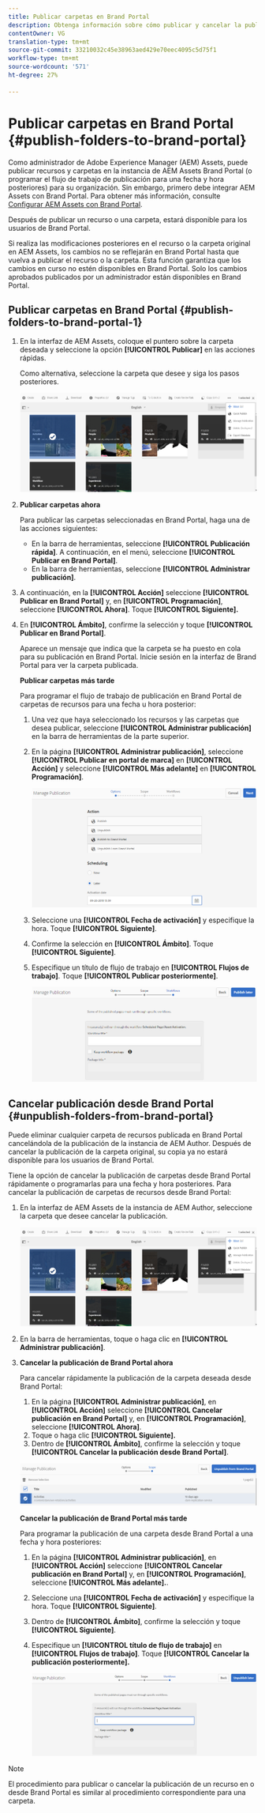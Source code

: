 ```yaml
---
title: Publicar carpetas en Brand Portal
description: Obtenga información sobre cómo publicar y cancelar la publicación de carpetas en Brand Portal.
contentOwner: VG
translation-type: tm+mt
source-git-commit: 33210032c45e38963aed429e70eec4095c5d75f1
workflow-type: tm+mt
source-wordcount: '571'
ht-degree: 27%

---
```



# Publicar carpetas en Brand Portal {#publish-folders-to-brand-portal}

Como administrador de Adobe Experience Manager (AEM) Assets, puede publicar recursos y carpetas en la instancia de AEM Assets Brand Portal (o programar el flujo de trabajo de publicación para una fecha y hora posteriores) para su organización. Sin embargo, primero debe integrar AEM Assets con Brand Portal. Para obtener más información, consulte [Configurar AEM Assets con Brand Portal](configure-aem-assets-with-brand-portal.md).

Después de publicar un recurso o una carpeta, estará disponible para los usuarios de Brand Portal.

Si realiza las modificaciones posteriores en el recurso o la carpeta original en AEM Assets, los cambios no se reflejarán en Brand Portal hasta que vuelva a publicar el recurso o la carpeta. Esta función garantiza que los cambios en curso no estén disponibles en Brand Portal. Solo los cambios aprobados publicados por un administrador están disponibles en Brand Portal.

## Publicar carpetas en Brand Portal {#publish-folders-to-brand-portal-1}

1. En la interfaz de AEM Assets, coloque el puntero sobre la carpeta deseada y seleccione la opción **[!UICONTROL Publicar]** en las acciones rápidas.

   Como alternativa, seleccione la carpeta que desee y siga los pasos posteriores.

   ![publish2bp](assets/publish2bp.png)

2. **Publicar carpetas ahora**

   Para publicar las carpetas seleccionadas en Brand Portal, haga una de las acciones siguientes:

   * En la barra de herramientas, seleccione **[!UICONTROL Publicación rápida]**. A continuación, en el menú, seleccione **[!UICONTROL Publicar en Brand Portal]**.
   * En la barra de herramientas, seleccione **[!UICONTROL Administrar publicación]**.

3. A continuación, en la **[!UICONTROL Acción]** seleccione **[!UICONTROL Publicar en Brand Portal]** y, en **[!UICONTROL Programación]**, seleccione **[!UICONTROL Ahora]**. Toque **[!UICONTROL Siguiente].**
4. En **[!UICONTROL Ámbito]**, confirme la selección y toque **[!UICONTROL Publicar en Brand Portal]**.

   Aparece un mensaje que indica que la carpeta se ha puesto en cola para su publicación en Brand Portal. Inicie sesión en la interfaz de Brand Portal para ver la carpeta publicada.

   **Publicar carpetas más tarde**

   Para programar el flujo de trabajo de publicación en Brand Portal de carpetas de recursos para una fecha u hora posterior:

   1. Una vez que haya seleccionado los recursos y las carpetas que desea publicar, seleccione **[!UICONTROL Administrar publicación]** en la barra de herramientas de la parte superior.
   2. En la página **[!UICONTROL Administrar publicación]**, seleccione **[!UICONTROL Publicar en portal de marca]** en **[!UICONTROL Acción]** y seleccione **[!UICONTROL Más adelante]** en **[!UICONTROL Programación]**.

      ![publishlaterbp](assets/publishlaterbp.png)

   3. Seleccione una **[!UICONTROL Fecha de activación]** y especifique la hora. Toque **[!UICONTROL Siguiente]**.
   4. Confirme la selección en **[!UICONTROL Ámbito]**. Toque **[!UICONTROL Siguiente]**.
   5. Especifique un título de flujo de trabajo en **[!UICONTROL Flujos de trabajo]**. Toque **[!UICONTROL Publicar posteriormente]**.

      ![manageschedulepub](assets/manageschedulepub.png)

## Cancelar publicación desde Brand Portal {#unpublish-folders-from-brand-portal}

Puede eliminar cualquier carpeta de recursos publicada en Brand Portal cancelándola de la publicación de la instancia de AEM Author. Después de cancelar la publicación de la carpeta original, su copia ya no estará disponible para los usuarios de Brand Portal.

Tiene la opción de cancelar la publicación de carpetas desde Brand Portal rápidamente o programarlas para una fecha y hora posteriores. Para cancelar la publicación de carpetas de recursos desde Brand Portal:

1. En la interfaz de AEM Assets de la instancia de AEM Author, seleccione la carpeta que desee cancelar la publicación.

   ![publish2bp-1](assets/publish2bp-1.png)

2. En la barra de herramientas, toque o haga clic en **[!UICONTROL Administrar publicación]**.

3. **Cancelar la publicación de Brand Portal ahora**

   Para cancelar rápidamente la publicación de la carpeta deseada desde Brand Portal:

   1. En la página **[!UICONTROL Administrar publicación]**, en **[!UICONTROL Acción]** seleccione **[!UICONTROL Cancelar publicación en Brand Portal]** y, en **[!UICONTROL Programación]**, seleccione **[!UICONTROL Ahora]**.
   2. Toque o haga clic **[!UICONTROL Siguiente].**
   3. Dentro de **[!UICONTROL Ámbito]**, confirme la selección y toque **[!UICONTROL Cancelar la publicación desde Brand Portal]**.

   ![confirmar-cancelar publicación](assets/confirm-unpublish.png)

   **Cancelar la publicación de Brand Portal más tarde**

   Para programar la publicación de una carpeta desde Brand Portal a una fecha y hora posteriores:

   1. En la página **[!UICONTROL Administrar publicación]**, en **[!UICONTROL Acción]** seleccione **[!UICONTROL Cancelar publicación en Brand Portal]** y, en **[!UICONTROL Programación]**, seleccione **[!UICONTROL Más adelante].**.
   2. Seleccione una **[!UICONTROL Fecha de activación]** y especifique la hora. Toque **[!UICONTROL Siguiente]**.
   3. Dentro de **[!UICONTROL Ámbito]**, confirme la selección y toque **[!UICONTROL Siguiente]**.
   4. Especifique un **[!UICONTROL título de flujo de trabajo]** en **[!UICONTROL Flujos de trabajo]**. Toque **[!UICONTROL Cancelar la publicación posteriormente].**

      ![flujos de trabajo sin publicar](assets/unpublishworkflows.png)


>[!NOTE]
>
>El procedimiento para publicar o cancelar la publicación de un recurso en o desde Brand Portal es similar al procedimiento correspondiente para una carpeta.
